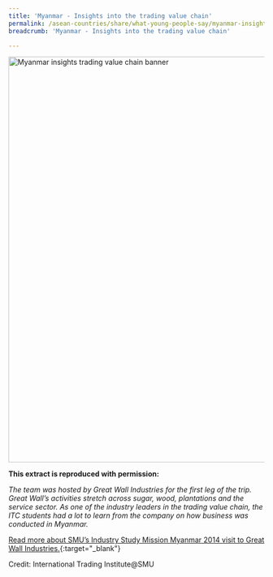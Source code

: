 ```yaml
---
title: 'Myanmar - Insights into the trading value chain'
permalink: /asean-countries/share/what-young-people-say/myanmar-insights-trading-value-chain/
breadcrumb: 'Myanmar - Insights into the trading value chain'

---
```



<img src="\images\asean-youngpeople\Myanmar-insights-value-chain.jpg" alt="Myanmar insights trading value chain banner" style="width:800px;" />

**This extract is reproduced with permission:**

*The team was hosted by Great Wall Industries for the first leg of the trip. Great Wall’s activities stretch across sugar, wood, plantations and the service sector. As one of the industry leaders in the trading value chain, the ITC students had a lot to learn from the company on how business was conducted in Myanmar.*

[Read more about SMU’s Industry Study Mission Myanmar 2014 visit to Great Wall Industries.](/files/resources/ISM-Myanmar.pdf){:target="_blank"}

Credit: International Trading Institute@SMU

